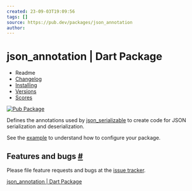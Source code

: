 ```yaml
---
created: 23-09-03T19:09:56
tags: []
source: https://pub.dev/packages/json_annotation
author:
---
```


# json_annotation | Dart Package

- Readme
- [Changelog](https://pub.dev/packages/json_annotation/changelog)
- [Installing](https://pub.dev/packages/json_annotation/install)
- [Versions](https://pub.dev/packages/json_annotation/versions)
- [Scores](https://pub.dev/packages/json_annotation/score)

[![Pub Package](https://img.shields.io/pub/v/json_annotation.svg)](https://pub.dev/packages/json_annotation)

Defines the annotations used by [json_serializable](https://pub.dev/packages/json_serializable) to create code for JSON serialization and deserialization.

See the [example](https://github.com/google/json_serializable.dart/tree/master/example) to understand how to configure your package.

## Features and bugs [#](https://pub.dev/packages/json_annotation#features-and-bugs)

Please file feature requests and bugs at the [issue tracker](https://github.com/google/json_serializable.dart/issues).

[json_annotation | Dart Package](https://pub.dev/packages/json_annotation)
